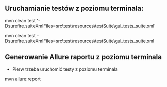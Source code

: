 ## **Uruchamianie testów z poziomu terminala:**

mvn clean test '-Dsurefire.suiteXmlFiles=src\test\resources\testSuite\gui_tests_suite.xml'

mvn clean test -Dsurefire.suiteXmlFiles=src\test\resources\testSuite\gui_tests_suite.xml

## **Generowanie Allure raportu z poziomu terminala**
- Pierw trzeba uruchomić testy z poziomu terminala

mvn allure:report

